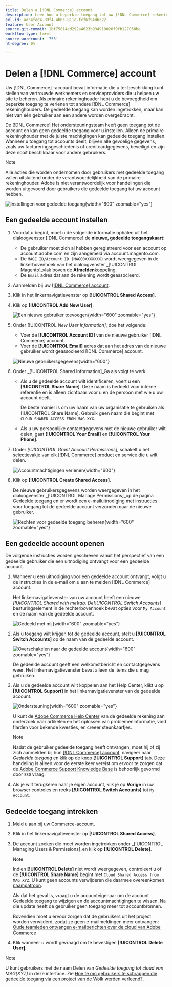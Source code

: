 ```yaml
---
title: Delen a [!DNL Commerce] account
description: Leer hoe u beperkte toegang tot uw [!DNL Commerce] rekening voor andere [!DNL Commerce] rekeninghouders.
exl-id: adc4fed4-89f4-4b0c-811c-fcf6f94dbc22
feature: User Account
source-git-commit: 1bf75814ed292a4623b934910026f9fb127058be
workflow-type: tm+mt
source-wordcount: '753'
ht-degree: 0%

---
```


# Delen a [!DNL Commerce] account

Uw [!DNL Commerce] -account bevat informatie die u ter beschikking kunt stellen van vertrouwde werknemers en serviceproviders die u helpen uw site te beheren. Als primaire rekeninghouder hebt u de bevoegdheid om beperkte toegang te verlenen tot andere [!DNL Commerce] rekeninghouders. De gedeelde toegang kan worden ingetrokken, maar kan niet van één gebruiker aan een andere worden overgebracht.

De [!DNL Commerce] Het ondersteuningsteam heeft geen toegang tot de account en kan geen gedeelde toegang voor u instellen. Alleen de primaire rekeninghouder met de juiste machtigingen kan gedeelde toegang instellen. Wanneer u toegang tot accounts deelt, blijven alle gevoelige gegevens, zoals uw factureringsgeschiedenis of creditcardgegevens, beveiligd en zijn deze nooit beschikbaar voor andere gebruikers.

>[!NOTE]
>
>Alle acties die worden ondernomen door gebruikers met gedeelde toegang vallen uitsluitend onder de verantwoordelijkheid van de primaire rekeninghouder. Adobe is niet verantwoordelijk voor handelingen die worden uitgevoerd door gebruikers die gedeelde toegang tot uw account hebben.

![Instellingen voor gedeelde toegang](./assets/shared-access.png){width="600" zoomable="yes"}

## Een gedeelde account instellen

1. Voordat u begint, moet u de volgende informatie ophalen uit het dialoogvenster [!DNL Commerce] de **nieuwe, gedeelde toegangskaart**:

   - De gebruiker moet zich al hebben geregistreerd voor een account op account.adobe.com en zijn aangemeld via account.magento.com.
   - De `MAGE ID/Account ID (MAG00XXXXXXX)` wordt weergegeven in de linkerbovenhoek van het dialoogvenster _[!UICONTROL Magento]_vlak boven de **Afmelden**koppeling.
   - De `Email` adres dat aan de rekening wordt geassocieerd.

1. Aanmelden bij uw [[!DNL Commerce] account](commerce-account-create.md).

1. Klik in het linkernavigatievenster op **[!UICONTROL Shared Access]**.

1. Klik op **[!UICONTROL Add New User]**.

   ![Een nieuwe gebruiker toevoegen](./assets/shared-access-add.png){width="600" zoomable="yes"}

1. Onder [!UICONTROL _New User Information]_, doe het volgende:

   - Voer de **[!UICONTROL Account ID]** van de nieuwe gebruiker [!DNL Commerce] account.
   - Voer de **[!UICONTROL Email]** adres dat aan het adres van de nieuwe gebruiker wordt geassocieerd [!DNL Commerce] account.

   ![Nieuwe gebruikersgegevens](./assets/shared-new-user.png){width="600"}

1. Onder _[!UICONTROL Shared Information]_Ga als volgt te werk:

   - Als u de gedeelde account wilt identificeren, voert u een **[!UICONTROL Share Name]**. Deze naam is bedoeld voor interne referentie en is alleen zichtbaar voor u en de persoon met wie u uw account deelt.

     De beste manier is om uw naam van uw organisatie te gebruiken als [!UICONTROL Share Name]. Gebruik geen naam die begint met `CLOUD SHARED ACCESS FROM MAG XYX`.
   - Als u uw persoonlijke contactgegevens met de nieuwe gebruiker wilt delen, gaat **[!UICONTROL Your Email]** en **[!UICONTROL Your Phone]**.

1. Onder _[!UICONTROL Grant Account Permissions]_, schakelt u het selectievakje van elk [!DNL Commerce] product en service die u wilt delen.

   ![Accountmachtigingen verlenen](./assets/shared-permissions.png){width="600"}

1. Klik op **[!UICONTROL Create Shared Access]**.

   De nieuwe gebruikersgegevens worden weergegeven in het dialoogvenster _[!UICONTROL Manage Permissions]_op de pagina Gedeelde toegang en er wordt een e-mailuitnodiging met instructies voor toegang tot de gedeelde account verzonden naar de nieuwe gebruiker.

   ![Rechten voor gedeelde toegang beheren](./assets/shared-manage-permissions.png){width="600" zoomable="yes"}

## Een gedeelde account openen

De volgende instructies worden geschreven vanuit het perspectief van een gedeelde gebruiker die een uitnodiging ontvangt voor een gedeelde account.

1. Wanneer u een uitnodiging voor een gedeelde account ontvangt, volgt u de instructies in de e-mail om u aan te melden [!DNL Commerce] account.

   Het linkernavigatievenster van uw account heeft een nieuwe _[!UICONTROL Shared with me]_tab. De_[!UICONTROL Switch Accounts]_ besturingselement in de rechterbovenhoek bevat opties voor `My Account` en de naam van de gedeelde account.

   ![Gedeeld met mij](./assets/shared-with-me.png){width="600" zoomable="yes"}

1. Als u toegang wilt krijgen tot de gedeelde account, stelt u **[!UICONTROL Switch Accounts]** op de naam van de gedeelde account.

   ![Overschakelen naar de gedeelde account](./assets/shared-switch.png){width="600" zoomable="yes"}

   De gedeelde account geeft een welkomstbericht en contactgegevens weer. Het linkernavigatievenster bevat alleen de items die u mag gebruiken.

1. Als u de gedeelde account wilt koppelen aan het Help Center, klikt u op **[!UICONTROL Support]** in het linkernavigatievenster van de gedeelde account.

   ![Ondersteuning](./assets/shared-support.png){width="600" zoomable="yes"}

   U kunt de [Adobe Commerce Help Center](https://experienceleague.adobe.com/en/docs/commerce-knowledge-base/kb/overview.html) van de gedeelde rekening aan onderzoek naar artikelen en het oplossen van problemeninformatie, vind flarden voor bekende kwesties, en creeer steunkaartjes.

   >[!NOTE]
   >
   >Nadat de gebruiker gedeelde toegang heeft ontvangen, moet hij of zij zich aanmelden bij hun [[!DNL Commerce] account](https://account.magento.com/customer/account/login), navigeer naar _Gedeelde toegang_ en klik op de knop **[!UICONTROL Support]** tab. Deze handeling is alleen voor de eerste keer vereist om ervoor te zorgen dat de [Adobe Commerce Support Knowledge Base](https://experienceleague.adobe.com/en/docs/commerce-knowledge-base/kb/overview.html) is behoorlijk gevormd door `SSO` vraag.

1. Als je wilt terugkeren naar je eigen account, klik je op **Vorige** in uw browser controles en reeks **[!UICONTROL Switch Accounts]** tot `My Account`.

## Gedeelde toegang intrekken

1. Meld u aan bij uw Commerce-account.

1. Klik in het linkernavigatievenster op **[!UICONTROL Shared Access]**.

1. De account zoeken die moet worden ingetrokken onder _[!UICONTROL Managing Users & Permissions]_en klik op **[!UICONTROL Delete]**.

   >[!NOTE]
   >
   > Indien  **[!UICONTROL Delete]** niet wordt weergegeven, controleert u of de **[!UICONTROL Share Name]** begint met `Cloud Shared Access from MAG XYZ`. U kunt geen accounts verwijderen die daarmee overeenkomen [naampatroon](https://experienceleague.adobe.com/en/docs/commerce-knowledge-base/kb/help-center-guide/magento-help-center-user-guide#remove-cloud-shared-access-users).
   > 
   > Als dat het geval is, vraagt u de accounteigenaar om de account Gedeelde toegang te wijzigen en de accountmachtigingen te wissen. Na die update heeft de gebruiker geen toegang meer tot accountbronnen.
   >
   > Bovendien moet u ervoor zorgen dat de gebruikers uit het project worden verwijderd, zodat ze geen e-mailmeldingen meer ontvangen: [Oude teamleden ontvangen e-mailberichten over de cloud van Adobe Commerce](https://experienceleague.adobe.com/en/docs/commerce-knowledge-base/kb/troubleshooting/miscellaneous/former-teammembers-receive-cloud-notification-emails.html)


1. Klik wanneer u wordt gevraagd om te bevestigen **[!UICONTROL Delete User]**.

>[!NOTE]
>
>U kunt gebruikers met de naam Delen van _Gedeelde toegang tot cloud van MAG[XYZ]_ in deze interface. Zie [Hoe te om gebruikers te schrappen die gedeelde toegang via een project van de Wolk werden verleend?](https://experienceleague.adobe.com/en/docs/commerce-knowledge-base/kb/help-center-guide/magento-help-center-user-guide.html?lang=en#remove-cloud-shared-access-users).
